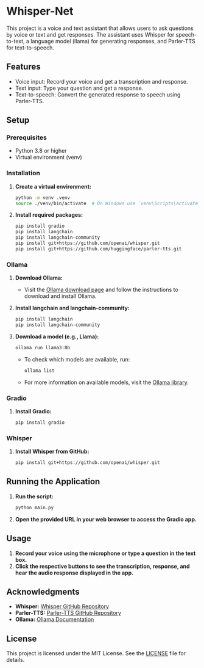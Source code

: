 # Whisper-Net

This project is a voice and text assistant that allows users to ask questions by voice or text and get responses. The assistant uses Whisper for speech-to-text, a language model (llama) for generating responses, and Parler-TTS for text-to-speech.

## Features

- Voice input: Record your voice and get a transcription and response.
- Text input: Type your question and get a response.
- Text-to-speech: Convert the generated response to speech using Parler-TTS.

## Setup

### Prerequisites

- Python 3.8 or higher
- Virtual environment (venv)

### Installation

1. **Create a virtual environment:**

   ```bash
   python -m venv .venv
   source ./venv/bin/activate  # On Windows use `venv\Scripts\activate`
   ```

2. **Install required packages:**

   ```bash
   pip install gradio
   pip install langchain
   pip install langchain-community
   pip install git+https://github.com/openai/whisper.git
   pip install git+https://github.com/huggingface/parler-tts.git
   ```

### Ollama

1. **Download Ollama:**

   - Visit the [Ollama download page](https://ollama.com/download/) and follow the instructions to download and install Ollama.

2. **Install langchain and langchain-community:**

   ```bash
   pip install langchain
   pip install langchain-community
   ```

3. **Download a model (e.g., Llama):**

   ```bash
   ollama run llama3:8b
   ```

   - To check which models are available, run:

     ```bash
     ollama list
     ```

   - For more information on available models, visit the [Ollama library](https://ollama.com/library).

### Gradio

1. **Install Gradio:**

   ```bash
   pip install gradio
   ```

### Whisper

1. **Install Whisper from GitHub:**

   ```bash
   pip install git+https://github.com/openai/whisper.git
   ```

## Running the Application

1. **Run the script:**

   ```bash
   python main.py
   ```

2. **Open the provided URL in your web browser to access the Gradio app.**


## Usage

1. **Record your voice using the microphone or type a question in the text box.**
2. **Click the respective buttons to see the transcription, response, and hear the audio response displayed in the app.**

## Acknowledgments

- **Whisper:** [Whisper GitHub Repository](https://github.com/openai/whisper)
- **Parler-TTS:** [Parler-TTS GitHub Repository](https://github.com/huggingface/parler-tts)
- **Ollama:** [Ollama Documentation](https://ollama.ai/)

## License

This project is licensed under the MIT License. See the [LICENSE](LICENSE) file for details.